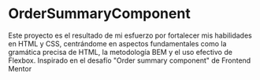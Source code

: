 # OrderSummaryComponent
Este proyecto es el resultado de mi esfuerzo por fortalecer mis habilidades en HTML y CSS, centrándome en aspectos fundamentales como la gramática precisa de HTML, la metodología BEM y el uso efectivo de Flexbox. Inspirado en el desafío "Order summary component" de Frontend Mentor
